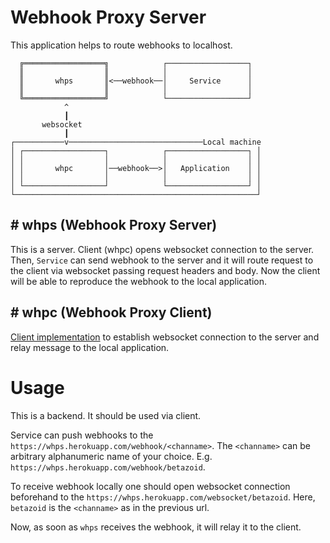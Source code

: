 # Webhook Proxy Server

This application helps to route webhooks to localhost.

```
  ╔══════════════════╗            ┌──────────────────┐
  ║                  ║            │                  │
  ║       whps       ║<──webhook──│     Service      │
  ║                  ║            │                  │
  ╚══════════════════╝            └──────────────────┘
            ^
            ┃
       websocket
            ┃
┌───────────v──────────────────────────────Local machine
│ ┌──────────────────┐            ┌──────────────────┐ │
│ │                  │            │                  │ │
│ │       whpc       │──webhook──>│   Application    │ │
│ │                  │            │                  │ │
│ └──────────────────┘            └──────────────────┘ │
└──────────────────────────────────────────────────────┘
```

## # whps (Webhook Proxy Server)
This is a server. Client (whpc) opens websocket connection
to the server. Then, `Service` can send webhook to the server and
it will route request to the client via websocket passing request
headers and body. Now the client will be able to reproduce the webhook
to the local application.

## # whpc (Webhook Proxy Client)
[Client implementation](https://github.com/kudrykv/whpc) to establish
websocket connection to the server and relay message to the local
application.

# Usage

This is a backend. It should be used via client.

Service can push webhooks to the
`https://whps.herokuapp.com/webhook/<channame>`.
The `<channame>` can be arbitrary alphanumeric name of your choice.
E.g. `https://whps.herokuapp.com/webhook/betazoid`.

To receive webhook locally one should open websocket connection beforehand
to the `https://whps.herokuapp.com/websocket/betazoid`. Here, `betazoid`
is the `<channame>` as in the previous url.

Now, as soon as `whps` receives the webhook, it will relay it to the client.

